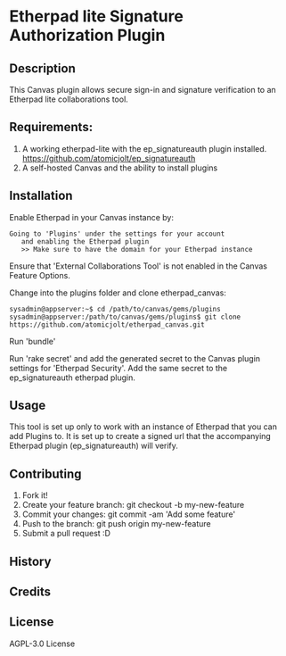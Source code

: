# Etherpad lite Signature Authorization Plugin

## Description

This Canvas plugin allows secure sign-in and signature verification
to an Etherpad lite collaborations tool.


## Requirements:
  
1. A working etherpad-lite with the ep_signatureauth plugin installed. https://github.com/atomicjolt/ep_signatureauth
2. A self-hosted Canvas and the ability to install plugins

## Installation

Enable Etherpad in your Canvas instance by:

    Going to 'Plugins' under the settings for your account
       and enabling the Etherpad plugin
       >> Make sure to have the domain for your Etherpad instance

Ensure that 'External Collaborations Tool' is not enabled in the
Canvas Feature Options.

Change into the plugins folder and clone etherpad_canvas:

    sysadmin@appserver:~$ cd /path/to/canvas/gems/plugins
    sysadmin@appserver:/path/to/canvas/gems/plugins$ git clone https://github.com/atomicjolt/etherpad_canvas.git

Run 'bundle'

Run 'rake secret' and add the generated secret to the 
Canvas plugin settings for 'Etherpad Security'. Add the
same secret to the ep_signatureauth etherpad plugin.

## Usage

This tool is set up only to work with an instance
of Etherpad that you can add Plugins to. It is set up
to create a signed url that the accompanying Etherpad
plugin (ep_signatureauth) will verify.

## Contributing

1. Fork it!
2. Create your feature branch: git checkout -b my-new-feature
3. Commit your changes: git commit -am 'Add some feature'
4. Push to the branch: git push origin my-new-feature
5. Submit a pull request :D

## History

## Credits

## License

AGPL-3.0 License
